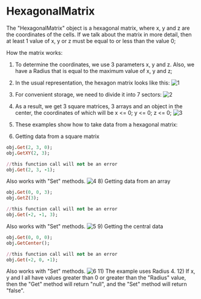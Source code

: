 # HexagonalMatrix

The "HexagonalMatrix" object is a hexagonal matrix, where x, y and z are the coordinates of the cells. If we talk about the matrix in more detail, then at least 1 value of x, y or z must be equal to or less than the value 0;

How the matrix works:
1) To determine the coordinates, we use 3 parameters x, y and z. Also, we have a Radius that is equal to the maximum value of x, y and z;
2) In the usual representation, the hexagon matrix looks like this:
![1](https://user-images.githubusercontent.com/44808807/198515433-39817bd6-ef52-4cf9-a5c9-c185568ae5c1.png)
4) For convenient storage, we need to divide it into 7 sectors:
![2](https://user-images.githubusercontent.com/44808807/198515456-459be992-e1a4-4e17-8f0b-f62cfaadae49.png)
5) As a result, we get 3 square matrices, 3 arrays and an object in the center, the coordinates of which will be x <= 0; y <= 0; z <= 0;
![3](https://user-images.githubusercontent.com/44808807/198515466-c8305314-51fe-4175-b3b2-8fcc27df143f.png)

6) These examples show how to take data from a hexagonal matrix:
7) Getting data from a square matrix
```rb
obj.Get(2, 3, 0);
obj.GetXY(2, 3);

//this function call will not be an error
obj.Get(2, 3, -1);
``` 
Also works with "Set" methods. 
![4](https://user-images.githubusercontent.com/44808807/198515476-e23f569c-f8f7-4486-8f52-8e502b5b14ed.png)
8) Getting data from an array
```rb
obj.Get(0, 0, 3);
obj.GetZ(3);

//this function call will not be an error
obj.Get(-2, -1, 3);
``` 
Also works with "Set" methods. 
![5](https://user-images.githubusercontent.com/44808807/198515490-94a8c999-e827-4572-8353-499d313a48ab.png)
9) Getting the central data
```rb
obj.Get(0, 0, 0);
obj.GetCenter();

//this function call will not be an error
obj.Get(-2, 0, -1);
``` 
Also works with "Set" methods. 
![6](https://user-images.githubusercontent.com/44808807/198515498-5375e9bf-7365-41db-95aa-c9013ef7d5d3.png)
11) The example uses Radius 4.
12) If x, y and I all have values greater than 0 or greater than the "Radius" value, then the "Get" method will return "null", and the "Set" method will return "false".
